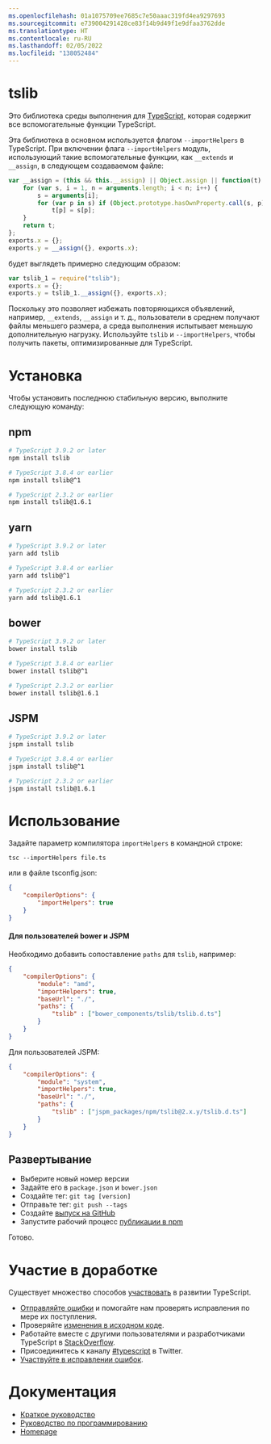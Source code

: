 ```yaml
---
ms.openlocfilehash: 01a1075709ee7685c7e50aaac319fd4ea9297693
ms.sourcegitcommit: e739004291428ce83f14b9d49f1e9dfaa3762dde
ms.translationtype: HT
ms.contentlocale: ru-RU
ms.lasthandoff: 02/05/2022
ms.locfileid: "138052484"
---
```

# <a name="tslib"></a>tslib

Это библиотека среды выполнения для [TypeScript](http://www.typescriptlang.org/), которая содержит все вспомогательные функции TypeScript.

Эта библиотека в основном используется флагом `--importHelpers` в TypeScript.
При включении флага `--importHelpers` модуль, использующий такие вспомогательные функции, как `__extends` и `__assign`, в следующем создаваемом файле:

```ts
var __assign = (this && this.__assign) || Object.assign || function(t) {
    for (var s, i = 1, n = arguments.length; i < n; i++) {
        s = arguments[i];
        for (var p in s) if (Object.prototype.hasOwnProperty.call(s, p))
            t[p] = s[p];
    }
    return t;
};
exports.x = {};
exports.y = __assign({}, exports.x);

```

будет выглядеть примерно следующим образом:

```ts
var tslib_1 = require("tslib");
exports.x = {};
exports.y = tslib_1.__assign({}, exports.x);
```

Поскольку это позволяет избежать повторяющихся объявлений, например, `__extends`, `__assign` и т. д., пользователи в среднем получают файлы меньшего размера, а среда выполнения испытывает меньшую дополнительную нагрузку.
Используйте `tslib` и `--importHelpers`, чтобы получить пакеты, оптимизированные для TypeScript.

# <a name="installing"></a>Установка

Чтобы установить последнюю стабильную версию, выполните следующую команду:

## <a name="npm"></a>npm

```sh
# TypeScript 3.9.2 or later
npm install tslib

# TypeScript 3.8.4 or earlier
npm install tslib@^1

# TypeScript 2.3.2 or earlier
npm install tslib@1.6.1
```

## <a name="yarn"></a>yarn

```sh
# TypeScript 3.9.2 or later
yarn add tslib

# TypeScript 3.8.4 or earlier
yarn add tslib@^1

# TypeScript 2.3.2 or earlier
yarn add tslib@1.6.1
```

## <a name="bower"></a>bower

```sh
# TypeScript 3.9.2 or later
bower install tslib

# TypeScript 3.8.4 or earlier
bower install tslib@^1

# TypeScript 2.3.2 or earlier
bower install tslib@1.6.1
```

## <a name="jspm"></a>JSPM

```sh
# TypeScript 3.9.2 or later
jspm install tslib

# TypeScript 3.8.4 or earlier
jspm install tslib@^1

# TypeScript 2.3.2 or earlier
jspm install tslib@1.6.1
```

# <a name="usage"></a>Использование

Задайте параметр компилятора `importHelpers` в командной строке:

```
tsc --importHelpers file.ts
```

или в файле tsconfig.json:

```json
{
    "compilerOptions": {
        "importHelpers": true
    }
}
```

#### <a name="for-bower-and-jspm-users"></a>Для пользователей bower и JSPM

Необходимо добавить сопоставление `paths` для `tslib`, например:

```json
{
    "compilerOptions": {
        "module": "amd",
        "importHelpers": true,
        "baseUrl": "./",
        "paths": {
            "tslib" : ["bower_components/tslib/tslib.d.ts"]
        }
    }
}
```

Для пользователей JSPM:

```json
{
    "compilerOptions": {
        "module": "system",
        "importHelpers": true,
        "baseUrl": "./",
        "paths": {
            "tslib" : ["jspm_packages/npm/tslib@2.x.y/tslib.d.ts"]
        }
    }
}
```

## <a name="deployment"></a>Развертывание

- Выберите новый номер версии
- Задайте его в `package.json` и `bower.json`
- Создайте тег: `git tag [version]`
- Отправьте тег: `git push --tags`
- Создайте [выпуск на GitHub](https://github.com/microsoft/tslib/releases)
- Запустите рабочий процесс [публикации в npm](https://github.com/microsoft/tslib/actions?query=workflow%3A%22Publish+to+NPM%22)

Готово.

# <a name="contribute"></a>Участие в доработке

Существует множество способов [участвовать](https://github.com/Microsoft/TypeScript/blob/master/CONTRIBUTING.md) в развитии TypeScript.

* [Отправляйте ошибки](https://github.com/Microsoft/TypeScript/issues) и помогайте нам проверять исправления по мере их поступления.
* Проверяйте [изменения в исходном коде](https://github.com/Microsoft/TypeScript/pulls).
* Работайте вместе с другими пользователями и разработчиками TypeScript в [StackOverflow](http://stackoverflow.com/questions/tagged/typescript).
* Присоединитесь к каналу [#typescript](http://twitter.com/#!/search/realtime/%23typescript) в Twitter.
* [Участвуйте в исправлении ошибок](https://github.com/Microsoft/TypeScript/blob/master/CONTRIBUTING.md).

# <a name="documentation"></a>Документация

* [Краткое руководство](http://www.typescriptlang.org/Tutorial)
* [Руководство по программированию](http://www.typescriptlang.org/Handbook)
* [Homepage](http://www.typescriptlang.org/)
